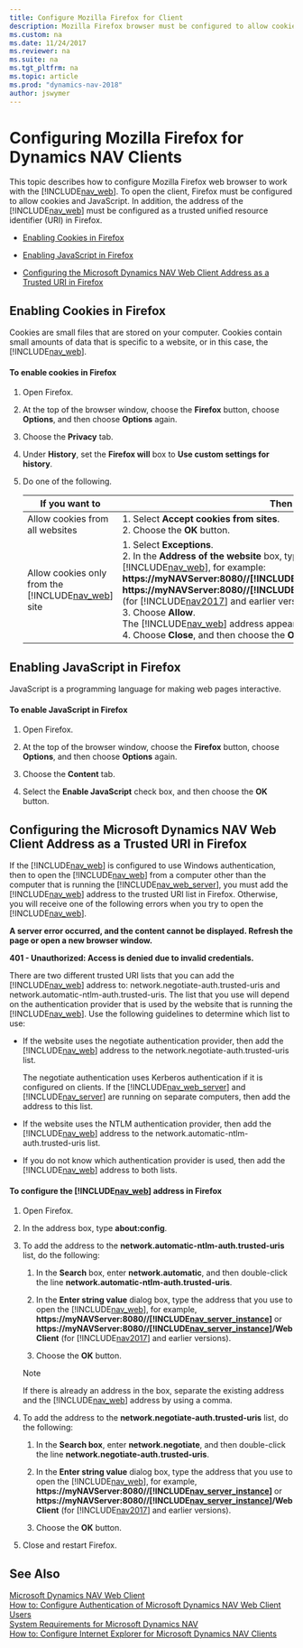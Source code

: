 ```yaml
---
title: Configure Mozilla Firefox for Client
description: Mozilla Firefox browser must be configured to allow cookies and JavaScript. The web client address should be added as a trusted URI - Unified Resource Identifier.
ms.custom: na
ms.date: 11/24/2017
ms.reviewer: na
ms.suite: na
ms.tgt_pltfrm: na
ms.topic: article
ms.prod: "dynamics-nav-2018"
author: jswymer
---
```

# Configuring Mozilla Firefox for Dynamics NAV Clients
This topic describes how to configure Mozilla Firefox web browser to work with the [!INCLUDE[nav_web](includes/nav_web_md.md)]. To open the client, Firefox must be configured to allow cookies and JavaScript. In addition, the address of the [!INCLUDE[nav_web](includes/nav_web_md.md)] must be configured as a trusted unified resource identifier \(URI\) in Firefox.  

-   [Enabling Cookies in Firefox](How-to--Configure-Mozilla-Firefox-for-Microsoft-Dynamics-NAV-Clients.md#Cookies)  

-   [Enabling JavaScript in Firefox](How-to--Configure-Mozilla-Firefox-for-Microsoft-Dynamics-NAV-Clients.md#Java)  

-   [Configuring the Microsoft Dynamics NAV Web Client Address as a Trusted URI in Firefox](How-to--Configure-Mozilla-Firefox-for-Microsoft-Dynamics-NAV-Clients.md#Address)  

##  <a name="Cookies"></a> Enabling Cookies in Firefox  
 Cookies are small files that are stored on your computer. Cookies contain small amounts of data that is specific to a website, or in this case, the [!INCLUDE[nav_web](includes/nav_web_md.md)].  

#### To enable cookies in Firefox  

1. Open Firefox.  

2. At the top of the browser window, choose the **Firefox** button, choose **Options**, and then choose **Options** again.  

3. Choose the **Privacy** tab.  

4. Under **History**, set the **Firefox will** box to **Use custom settings for history**.  

5. Do one of the following.  


   |                                If you want to                                |                                                                                                                                                                                                                                                                                                                                 Then                                                                                                                                                                                                                                                                                                                                 |
   |------------------------------------------------------------------------------|----------------------------------------------------------------------------------------------------------------------------------------------------------------------------------------------------------------------------------------------------------------------------------------------------------------------------------------------------------------------------------------------------------------------------------------------------------------------------------------------------------------------------------------------------------------------------------------------------------------------------------------------------------------------|
   |                       Allow cookies from all websites                        |                                                                                                                                                                                                                                                                                             1.  Select **Accept cookies from sites**.<br />2.  Choose the **OK** button.                                                                                                                                                                                                                                                                                             |
   | Allow cookies only from the [!INCLUDE[nav_web](includes/nav_web_md.md)] site | 1.  Select **Exceptions**.<br />2.  In the **Address of the website** box, type the address of the [!INCLUDE[nav_web](includes/nav_web_md.md)], for example: <strong>https://myNAVServer:8080//[!INCLUDE[nav_server_instance](includes/nav_server_instance_md.md)]</strong> or <strong>https://myNAVServer:8080//[!INCLUDE[nav_server_instance](includes/nav_server_instance_md.md)]/WebClient</strong> (for [!INCLUDE[nav2017](includes/nav2017.md)] and earlier versions). <br />3.  Choose **Allow**.<br />     The [!INCLUDE[nav_web](includes/nav_web_md.md)] address appears in the **Site** list.<br />4.  Choose **Close**, and then choose the **OK** button. |

##  <a name="Java"></a> Enabling JavaScript in Firefox  
 JavaScript is a programming language for making web pages interactive.  

#### To enable JavaScript in Firefox  

1.  Open Firefox.  

2.  At the top of the browser window, choose the **Firefox** button, choose **Options**, and then choose **Options** again.  

3.  Choose the **Content** tab.  

4.  Select the **Enable JavaScript** check box, and then choose the **OK** button.  

##  <a name="Address"></a> Configuring the Microsoft Dynamics NAV Web Client Address as a Trusted URI in Firefox  
 If the [!INCLUDE[nav_web](includes/nav_web_md.md)] is configured to use Windows authentication, then to open the [!INCLUDE[nav_web](includes/nav_web_md.md)] from a computer other than the computer that is running the [!INCLUDE[nav_web_server](includes/nav_web_server_md.md)], you must add the [!INCLUDE[nav_web](includes/nav_web_md.md)] address to the trusted URI list in Firefox. Otherwise, you will receive one of the following errors when you try to open the [!INCLUDE[nav_web](includes/nav_web_md.md)].  

 **A server error occurred, and the content cannot be displayed. Refresh the page or open a new browser window.**  

 **401 - Unauthorized: Access is denied due to invalid credentials.**  

 There are two different trusted URI lists that you can add the [!INCLUDE[nav_web](includes/nav_web_md.md)] address to: network.negotiate-auth.trusted-uris and network.automatic-ntlm-auth.trusted-uris. The list that you use will depend on the authentication provider that is used by the website that is running the [!INCLUDE[nav_web](includes/nav_web_md.md)]. Use the following guidelines to determine which list to use:  

-   If the website uses the negotiate authentication provider, then add the [!INCLUDE[nav_web](includes/nav_web_md.md)] address to the network.negotiate-auth.trusted-uris list.  

     The negotiate authentication uses Kerberos authentication if it is configured on clients. If the [!INCLUDE[nav_web_server](includes/nav_web_server_md.md)] and [!INCLUDE[nav_server](includes/nav_server_md.md)] are running on separate computers, then add the address to this list.  

-   If the website uses the NTLM authentication provider, then add the [!INCLUDE[nav_web](includes/nav_web_md.md)] address to the network.automatic-ntlm-auth.trusted-uris list.  

-   If you do not know which authentication provider is used, then add the [!INCLUDE[nav_web](includes/nav_web_md.md)] address to both lists.  

#### To configure the [!INCLUDE[nav_web](includes/nav_web_md.md)] address in Firefox  

1. Open Firefox.  

2. In the address box, type **about:config**.  

3. To add the address to the **network.automatic-ntlm-auth.trusted-uris** list, do the following:  

   1. In the **Search** box, enter **network.automatic**, and then double-click the line **network.automatic-ntlm-auth.trusted-uris**.  

   2. In the **Enter string value** dialog box, type the address that you use to open the [!INCLUDE[nav_web](includes/nav_web_md.md)], for example, <strong>https://myNAVServer:8080//[!INCLUDE[nav_server_instance](includes/nav_server_instance_md.md)]</strong> or <strong>https://myNAVServer:8080//[!INCLUDE[nav_server_instance](includes/nav_server_instance_md.md)]/WebClient</strong> (for [!INCLUDE[nav2017](includes/nav2017.md)] and earlier versions).

   3. Choose the **OK** button.  

   > [!NOTE]  
   >  If there is already an address in the box, separate the existing address and the [!INCLUDE[nav_web](includes/nav_web_md.md)] address by using a comma.  

4. To add the address to the **network.negotiate-auth.trusted-uris** list, do the following:  

   1. In the **Search box**, enter **network.negotiate**, and then double-click the line **network.negotiate-auth.trusted-uris**.  

   2. In the **Enter string value** dialog box, type the address that you use to open the [!INCLUDE[nav_web](includes/nav_web_md.md)], for example, <strong>https://myNAVServer:8080//[!INCLUDE[nav_server_instance](includes/nav_server_instance_md.md)]</strong> or <strong>https://myNAVServer:8080//[!INCLUDE[nav_server_instance](includes/nav_server_instance_md.md)]/WebClient</strong> (for [!INCLUDE[nav2017](includes/nav2017.md)] and earlier versions).

   3. Choose the **OK** button.  

5. Close and restart Firefox.  

## See Also  
 [Microsoft Dynamics NAV Web Client](Microsoft-Dynamics-NAV-Web-Client.md)   
 [How to: Configure Authentication of Microsoft Dynamics NAV Web Client Users](How-to--Configure-Authentication-of-Microsoft-Dynamics-NAV-Web-Client-Users.md)   
 [System Requirements for Microsoft Dynamics NAV](System-Requirements-for-Microsoft-Dynamics-NAV.md)   
 [How to: Configure Internet Explorer for Microsoft Dynamics NAV Clients](How-to--Configure-Internet-Explorer-for-Microsoft-Dynamics-NAV-Clients.md)
